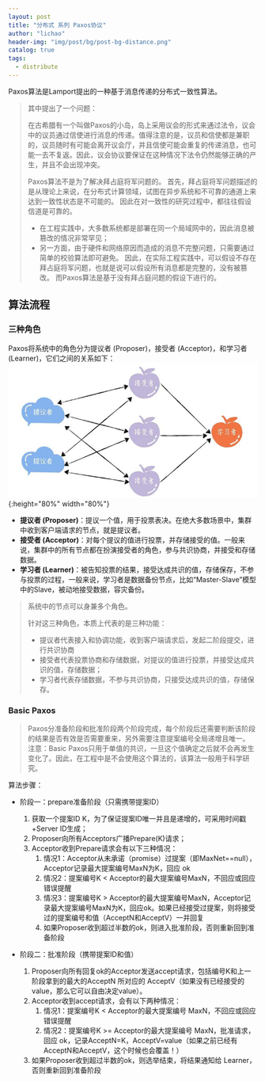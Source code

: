 ```yaml
---
layout: post
title: "分布式 系列 Paxos协议"
author: "lichao"
header-img: "img/post/bg/post-bg-distance.png"
catalog: true
tags:
  - distribute
---
```


Paxos算法是Lamport提出的一种基于消息传递的分布式一致性算法。

> 其中提出了一个问题：
>
> 在古希腊有一个叫做Paxos的小岛，岛上采用议会的形式来通过法令，议会中的议员通过信使进行消息的传递。值得注意的是，议员和信使都是兼职的，议员随时有可能会离开议会厅，并且信使可能会重复的传递消息，也可能一去不复返。因此，议会协议要保证在这种情况下法令仍然能够正确的产生，并且不会出现冲突。
>
> Paxos算法不是为了解决拜占庭将军问题的。
> 首先，拜占庭将军问题描述的是从理论上来说，在分布式计算领域，试图在异步系统和不可靠的通道上来达到一致性状态是不可能的。
> 因此在对一致性的研究过程中，都往往假设信道是可靠的。
>
> - 在工程实践中，大多数系统都是部署在同一个局域网中的，因此消息被篡改的情况非常罕见；
> - 另一方面，由于硬件和网络原因而造成的消息不完整问题，只需要通过简单的校验算法即可避免。
> 因此，在实际工程实践中，可以假设不存在拜占庭将军问题，也就是说可以假设所有消息都是完整的，没有被篡改。
> 而Paxos算法是基于没有拜占庭问题的假设下进行的。

## 算法流程

### 三种角色

Paxos将系统中的角色分为提议者 (Proposer)，接受者 (Acceptor)，和学习者 (Learner)，它们之间的关系如下：
![paxos](/img/distributed/paxos角色.png){:height="80%" width="80%"}

- **提议者 (Proposer)**：提议一个值，用于投票表决。在绝大多数场景中，集群中收到客户端请求的节点，就是提议者。
- **接受者 (Acceptor)**：对每个提议的值进行投票，并存储接受的值。一般来说，集群中的所有节点都在扮演接受者的角色，参与共识协商，并接受和存储数据。
- **学习者 (Learner)**：被告知投票的结果，接受达成共识的值，存储保存，不参与投票的过程，一般来说，学习者是数据备份节点，比如“Master-Slave”模型中的Slave，被动地接受数据，容灾备份。

> 系统中的节点可以身兼多个角色。
>
> 针对这三种角色，本质上代表的是三种功能：
>
> - 提议者代表接入和协调功能，收到客户端请求后，发起二阶段提交，进行共识协商
> - 接受者代表投票协商和存储数据，对提议的值进行投票，并接受达成共识的值，存储数据；
> - 学习者代表存储数据，不参与共识协商，只接受达成共识的值，存储保存。

### Basic Paxos

> Paxos分准备阶段和批准阶段两个阶段完成，每个阶段后还需要判断该阶段的结果是否有效是否需要重来，另外需要注意提案编号全局递增且唯一。
> 注意：Basic Paxos只用于单值的共识，一旦这个值确定之后就不会再发生变化了。因此，在工程中是不会使用这个算法的，该算法一般用于科学研究。

算法步骤：

- 阶段一：prepare准备阶段（只需携带提案ID）
  1. 获取一个提案ID K，为了保证提案ID唯一并且是递增的，可采用时间戳+Server ID生成；
  2. Proposer向所有Acceptors广播Prepare(K)请求；
  3. Acceptor收到Prepare请求会有以下三种情况：
     1. 情况1：Acceptor从未承诺（promise）过提案（即MaxNet==null），Acceptor记录最大提案编号MaxN为K，回应 ok
     2. 情况2：提案编号K < Acceptor的最大提案编号MaxN，不回应或回应错误提醒
     3. 情况3：提案编号K > Acceptor的最大提案编号MaxN，Acceptor记录最大提案编号MaxN为K，回应ok。如果已经接受过提案，则将接受过的提案编号和值（AcceptN和AcceptV）一并回复
     4. 如果Proposer收到超过半数的ok，则进入批准阶段，否则重新回到准备阶段
- 阶段二：批准阶段（携带提案ID和值）

  1. Proposer向所有回复ok的Acceptor发送accept请求，包括编号K和上一阶段拿到的最大的AcceptN 所对应的 AcceptV（如果没有已经接受的value，那么它可以自由决定value）。
  2. Acceptor收到accept请求，会有以下两种情况：
     1. 情况1：提案编号K < Acceptor的最大提案编号 MaxN，不回应或回应错误提醒
     2. 情况2：提案编号K >= Acceptor的最大提案编号 MaxN，批准请求，回应 ok，记录AcceptN=K，AcceptV=value（如果之前已经有AcceptN和AcceptV，这个时候也会覆盖！）
  3. 如果Proposer收到超过半数的ok，则选举结束，将结果通知给 Learner，否则重新回到准备阶段
